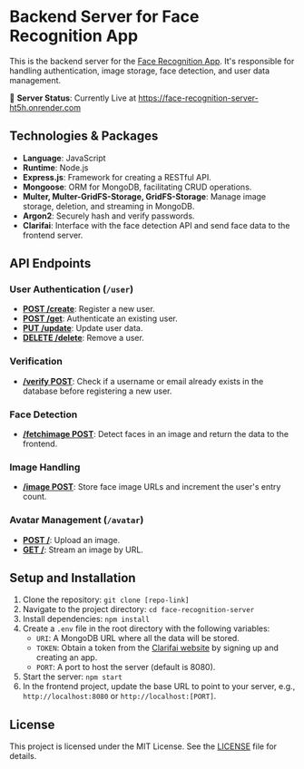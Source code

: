 # Backend Server for Face Recognition App

This is the backend server for the [Face Recognition App](https://face-recognition-ht5h.netlify.app). It's responsible for handling authentication, image storage, face detection, and user data management.

🔗 **Server Status**: Currently Live at https://face-recognition-server-ht5h.onrender.com

## Technologies & Packages
- **Language**: JavaScript
- **Runtime**: Node.js
- **Express.js**: Framework for creating a RESTful API.
- **Mongoose**: ORM for MongoDB, facilitating CRUD operations.
- **Multer, Multer-GridFS-Storage, GridFS-Storage**: Manage image storage, deletion, and streaming in MongoDB.
- **Argon2**: Securely hash and verify passwords.
- **Clarifai**: Interface with the face detection API and send face data to the frontend server.

## API Endpoints

### User Authentication (`/user`)
- **[POST /create](https://face-recognition-server-ht5h.onrender.com/user/create)**: Register a new user.
- **[POST /get](https://face-recognition-server-ht5h.onrender.com/user/get)**: Authenticate an existing user.
- **[PUT /update](https://face-recognition-server-ht5h.onrender.com/user/update)**: Update user data.
- **[DELETE /delete](https://face-recognition-server-ht5h.onrender.com/user/delete)**: Remove a user.

### Verification
- **[/verify POST](https://face-recognition-server-ht5h.onrender.com/verify/)**: Check if a username or email already exists in the database before registering a new user.

### Face Detection
- **[/fetchimage POST](https://face-recognition-server-ht5h.onrender.com/fetchimage/)**: Detect faces in an image and return the data to the frontend.

### Image Handling
- **[/image POST](https://face-recognition-server-ht5h.onrender.com/image/)**: Store face image URLs and increment the user's entry count.

### Avatar Management (`/avatar`)
- **[POST /](https://face-recognition-server-ht5h.onrender.com/images/)**: Upload an image.
- **[GET /](https://face-recognition-server-ht5h.onrender.com/images/)**: Stream an image by URL.

## Setup and Installation
1. Clone the repository: `git clone [repo-link]`
2. Navigate to the project directory: `cd face-recognition-server`
3. Install dependencies: `npm install`
4. Create a `.env` file in the root directory with the following variables:
   - `URI`: A MongoDB URL where all the data will be stored.
   - `TOKEN`: Obtain a token from the [Clarifai website](https://clarifai.com/) by signing up and creating an app.
   - `PORT`: A port to host the server (default is 8080).
5. Start the server: `npm start`
6. In the frontend project, update the base URL to point to your server, e.g., `http://localhost:8080` or `http://localhost:[PORT]`.

## License
This project is licensed under the MIT License. See the [LICENSE](https://github.com/Vinayak1337/face-recognition-server/blob/master/LICENSE.md) file for details.
